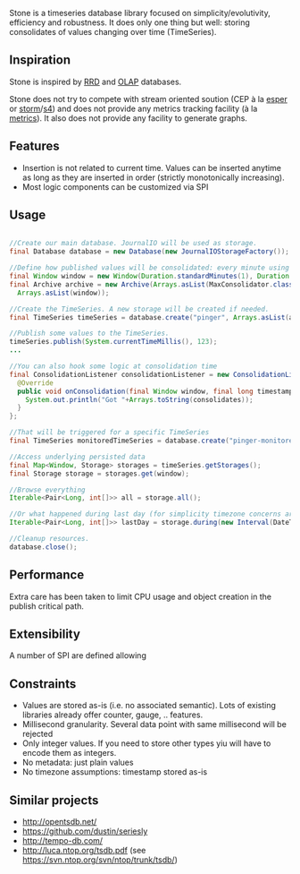 Stone is a timeseries database library focused on simplicity/evolutivity, efficiency and robustness. It does only one thing but well: storing consolidates of values changing over time (TimeSeries).

## Inspiration

Stone is inspired by [RRD](http://oss.oetiker.ch/rrdtool/) and [OLAP](http://en.wikipedia.org/wiki/Online_Analytical_Processing) databases.

Stone does not try to compete with stream oriented soution (CEP à la [esper](http://esper.codehaus.org/) or [storm](http://storm-project.net/)/[s4](http://incubator.apache.org/s4/)) and does not provide any metrics tracking facility (à la [metrics](http://metrics.codahale.com/)).
It also does not provide any facility to generate graphs.

## Features

* Insertion is not related to current time. Values can be inserted anytime as long as they are inserted in order (strictly monotonically increasing).
* Most logic components can be customized via SPI

## Usage

```java

//Create our main database. JournalIO will be used as storage.
final Database database = new Database(new JournalIOStorageFactory());

//Define how published values will be consolidated: every minute using *max* algorithm and kept up to 1 hour.
final Window window = new Window(Duration.standardMinutes(1), Duration.standardHours(1));
final Archive archive = new Archive(Arrays.asList(MaxConsolidator.class),
  Arrays.asList(window));

//Create the TimeSeries. A new storage will be created if needed.
final TimeSeries timeSeries = database.create("pinger", Arrays.asList(archive));

//Publish some values to the TimeSeries.
timeSeries.publish(System.currentTimeMillis(), 123);
...

//You can also hook some logic at consolidation time
final ConsolidationListener consolidationListener = new ConsolidationListener() {
  @Override
  public void onConsolidation(final Window window, final long timestamp, final int[] consolidates) {
    System.out.println("Got "+Arrays.toString(consolidates));
  }
};

//That will be triggered for a specific TimeSeries
final TimeSeries monitoredTimeSeries = database.create("pinger-monitored", Arrays.asList(archive), Arrays.asList(consolidationListener));

//Access underlying persisted data
final Map<Window, Storage> storages = timeSeries.getStorages();
final Storage storage = storages.get(window);

//Browse everything
Iterable<Pair<Long, int[]>> all = storage.all();

//Or what happened during last day (for simplicity timezone concerns are ignored).
Iterable<Pair<Long, int[]>> lastDay = storage.during(new Interval(DateTime.now().minusDays(1), DateTime.now()));

//Cleanup resources.
database.close();
```

## Performance

Extra care has been taken to limit CPU usage and object creation in the publish critical path.

## Extensibility

A number of SPI are defined allowing 

## Constraints

* Values are stored as-is (i.e. no associated semantic). Lots of existing libraries already offer counter, gauge, .. features.
* Millisecond granularity. Several data point with same millisecond will be rejected
* Only integer values. If you need to store other types yiu will have to encode them as integers.
* No metadata: just plain values
* No timezone assumptions: timestamp stored as-is

## Similar projects

* http://opentsdb.net/
* https://github.com/dustin/seriesly
* http://tempo-db.com/
* http://luca.ntop.org/tsdb.pdf (see https://svn.ntop.org/svn/ntop/trunk/tsdb/)